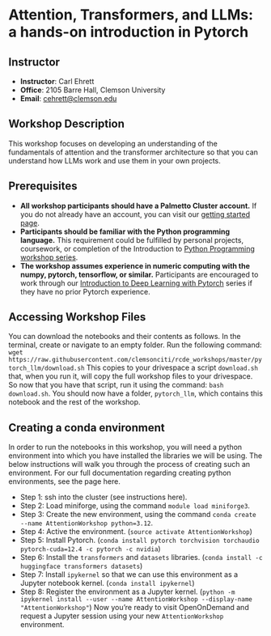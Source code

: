 # Attention, Transformers, and LLMs: a hands-on introduction in Pytorch

## Instructor
- **Instructor**: Carl Ehrett
- **Office**: 2105 Barre Hall, Clemson University
- **Email**: cehrett@clemson.edu

## Workshop Description
This workshop focuses on developing an understanding of the fundamentals of attention and the transformer architecture so that you can understand how LLMs work and use them in your own projects.

## Prerequisites
* **All workshop participants should have a Palmetto Cluster account.** If you do not already have an account, you can visit our [getting started page](https://docs.rcd.clemson.edu/palmetto/starting).
* **Participants should be familiar with the Python programming language.** This requirement could be fulfilled by personal projects, coursework, or completion of the Introduction to [Python Programming workshop series](https://clemsonciti.github.io/rcde_workshops/python_programming/00-index.html).
* **The workshop assumes experience in numeric computing with the numpy, pytorch, tensorflow, or similar.** Participants are encouraged to work through our [Introduction to Deep Learning with Pytorch](https://clemsonciti.github.io/rcde_workshops/pytorch/00-index.html) series if they have no prior Pytorch experience.

## Accessing Workshop Files
You can download the notebooks and their contents as follows.
In the terminal, create or navigate to an empty folder. Run the following command: `wget https://raw.githubusercontent.com/clemsonciti/rcde_workshops/master/pytorch_llm/download.sh`
This copies to your drivespace a script `download.sh` that, when you run it, will copy the full workshop files to your drivespace. So now that you have that script, run it using the command: `bash download.sh`. You should now have a folder, `pytorch_llm`, which contains this notebook and the rest of the workshop.

## Creating a conda environment
In order to run the notebooks in this workshop, you will need a python environment into which you have installed the libraries we will be using. The below instructions will walk you through the process of creating such an environment. For our full documentation regarding creating python environments, see the page here.
* Step 1: ssh into the cluster (see instructions here).
* Step 2: Load miniforge, using the command `module load miniforge3`.
* Step 3: Create the new environment, using the command `conda create --name AttentionWorkshop python=3.12`.
* Step 4: Active the environment. (`source activate AttentionWorkshop`)
* Step 5: Install Pytorch. (`conda install pytorch torchvision torchaudio pytorch-cuda=12.4 -c pytorch -c nvidia`)
* Step 6: Install the `transformers` and `datasets` libraries. (`conda install -c huggingface transformers datasets`)
* Step 7: Install `ipykernel` so that we can use this environment as a Jupyter notebook kernel. (`conda install ipykernel`)
* Step 8: Register the environment as a Jupyter kernel. (`python -m ipykernel install --user --name AttentionWorkshop --display-name "AttentionWorkshop"`)
Now you’re ready to visit OpenOnDemand and request a Jupyter session using your new `AttentionWorkshop` environment.
